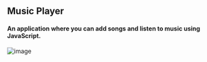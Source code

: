 ## Music Player
#### An application where you can add songs and listen to music using JavaScript.

![image](https://github.com/hasanilteris/music_player/assets/82460438/4e5c9728-37b5-4e83-b20f-65ab1386e12f)
